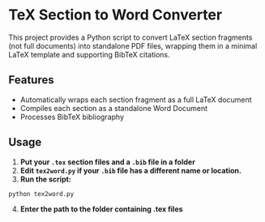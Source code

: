 # TeX Section to Word Converter
This project provides a Python script to convert LaTeX section fragments (not full documents) into standalone PDF files, wrapping them in a minimal LaTeX template and supporting BibTeX citations.

## Features

- Automatically wraps each section fragment as a full LaTeX document
- Compiles each section as a standalone Word Document
- Processes BibTeX bibliography

## Usage

1. **Put your `.tex` section files and a `.bib` file in a folder**
2. **Edit `tex2word.py` if your `.bib` file has a different name or location.**
3. **Run the script:**

```bash
python tex2word.py
```
4. **Enter the path to the folder containing .tex files**
